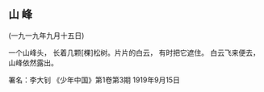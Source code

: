 ## 山  峰

(一九一九年九月十五日)

一个山峰头，
长着几颗[棵]松树。片片的白云，
有时把它遮住。
白云飞来便去，
山峰依然露出。

署名：李大钊
《少年中国》第1卷第3期
1919年9月15日

